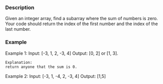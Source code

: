 ### Description
Given an integer array, find a subarray where the sum of numbers is zero. <br>
Your code should return the index of the first number and the index of the last number.
### Example
Example 1:
	Input:  [-3, 1, 2, -3, 4]
	Output: [0, 2] or [1, 3].
	
	Explanation:
	return anyone that the sum is 0.

  Example 2:
	Input:  [-3, 1, -4, 2, -3, 4]
	Output: [1,5]
